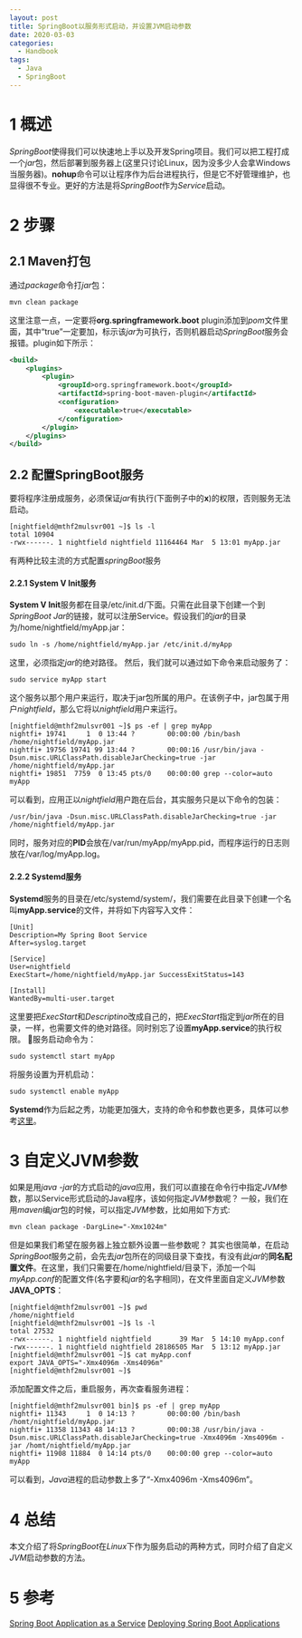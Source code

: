 ```yaml
---
layout: post
title: SpringBoot以服务形式启动，并设置JVM启动参数
date: 2020-03-03
categories:
  - Handbook
tags:
  - Java
  - SpringBoot
---
```


# 1 概述

*SpringBoot*使得我们可以快速地上手以及开发Spring项目。我们可以把工程打成一个*jar*包，然后部署到服务器上(这里只讨论Linux，因为没多少人会拿Windows当服务器)。**nohup**命令可以让程序作为后台进程执行，但是它不好管理维护，也显得很不专业。更好的方法是将*SpringBoot*作为*Service*启动。

# 2 步骤

## 2.1 Maven打包

通过*package*命令打*jar*包：
~~~
mvn clean package
~~~

这里注意一点，一定要将**org.springframework.boot** plugin添加到*pom*文件里面，其中“<executable>true</executable>”一定要加，标示该*jar*为可执行，否则机器启动*SpringBoot*服务会报错。plugin如下所示：
~~~xml
<build>
    <plugins>
        <plugin>
            <groupId>org.springframework.boot</groupId>
            <artifactId>spring-boot-maven-plugin</artifactId>
            <configuration>
                <executable>true</executable>
            </configuration>
        </plugin>
    </plugins>
</build>
~~~

## 2.2 配置SpringBoot服务

要将程序注册成服务，必须保证*jar*有执行(下面例子中的**x**)的权限，否则服务无法启动。

~~~shell
[nightfield@mthf2mulsvr001 ~]$ ls -l
total 10904
-rwx------. 1 nightfield nightfield 11164464 Mar  5 13:01 myApp.jar
~~~

有两种比较主流的方式配置*springBoot*服务

#### 2.2.1 System V Init服务

**System V Init**服务都在目录/etc/init.d/下面。只需在此目录下创建一个到*SpringBoot Jar*的链接，就可以注册Service。假设我们的*jar*的目录为/home/nightfield/myApp.jar：
~~~shell
sudo ln -s /home/nightfield/myApp.jar /etc/init.d/myApp
~~~

这里，必须指定*jar*的绝对路径。
然后，我们就可以通过如下命令来启动服务了：
~~~shell
sudo service myApp start
~~~

这个服务以那个用户来运行，取决于jar包所属的用户。在该例子中，jar包属于用户*nightfield*，那么它将以*nightfield*用户来运行。
~~~shell
[nightfield@mthf2mulsvr001 ~]$ ps -ef | grep myApp
nightfi+ 19741     1  0 13:44 ?        00:00:00 /bin/bash /home/nightfield/myApp.jar
nightfi+ 19756 19741 99 13:44 ?        00:00:16 /usr/bin/java -Dsun.misc.URLClassPath.disableJarChecking=true -jar /home/nightfield/myApp.jar
nightfi+ 19851  7759  0 13:45 pts/0    00:00:00 grep --color=auto myApp
~~~

可以看到，应用正以*nightfield*用户跑在后台，其实服务只是以下命令的包装：
~~~shell
/usr/bin/java -Dsun.misc.URLClassPath.disableJarChecking=true -jar /home/nightfield/myApp.jar
~~~

同时，服务对应的**PID**会放在/var/run/myApp/myApp.pid，而程序运行的日志则放在/var/log/myApp.log。

#### 2.2.2 Systemd服务

**Systemd**服务的目录在/etc/systemd/system/，我们需要在此目录下创建一个名叫**myApp.service**的文件，并将如下内容写入文件：
~~~
[Unit]
Description=My Spring Boot Service
After=syslog.target
 
[Service]
User=nightfield
ExecStart=/home/nightfield/myApp.jar SuccessExitStatus=143 
 
[Install] 
WantedBy=multi-user.target
~~~

这里要把*ExecStart*和*Descriptino*改成自己的，把*ExecStart*指定到*jar*所在的目录，一样，也需要文件的绝对路径。同时别忘了设置**myApp.service**的执行权限。
服务启动命令为：
~~~shell
sudo systemctl start myApp
~~~

将服务设置为开机启动：
~~~shell
sudo systemctl enable myApp
~~~

**Systemd**作为后起之秀，功能更加强大，支持的命令和参数也更多，具体可以参考[这里](https://www.freedesktop.org/software/systemd/man/systemd.service.html)。

# 3 自定义JVM参数

如果是用*java -jar*的方式启动的*java*应用，我们可以直接在命令行中指定*JVM*参数，那以Service形式启动的Java程序，该如何指定*JVM*参数呢？
一般，我们在用*maven*编*jar*包的时候，可以指定*JVM*参数，比如用如下方式:
~~~shell
mvn clean package -DargLine="-Xmx1024m" 
~~~

但是如果我们希望在服务器上独立额外设置一些参数呢？
其实也很简单，在启动*SpringBoot*服务之前，会先去*jar*包所在的同级目录下查找，有没有此*jar*的**同名配置文件**。在这里，我们只需要在/home/nightfield/目录下，添加一个叫*myApp.conf*的配置文件(名字要和*jar*的名字相同)，在文件里面自定义*JVM*参数**JAVA_OPTS**：
~~~shell
[nightfield@mthf2mulsvr001 ~]$ pwd
/home/nightfield
[nightfield@mthf2mulsvr001 ~]$ ls -l
total 27532
-rwx------. 1 nightfield nightfield       39 Mar  5 14:10 myApp.conf
-rwx------. 1 nightfield nightfield 28186505 Mar  5 13:12 myApp.jar
[nightfield@mthf2mulsvr001 ~]$ cat myApp.conf 
export JAVA_OPTS="-Xmx4096m -Xms4096m"
[nightfield@mthf2mulsvr001 ~]$ 
~~~

添加配置文件之后，重启服务，再次查看服务进程：
~~~shell
[nightfield@mthf2mulsvr001 bin]$ ps -ef | grep myApp
nightfi+ 11343     1  0 14:13 ?        00:00:00 /bin/bash /homt/nightfield/myApp.jar
nightfi+ 11358 11343 48 14:13 ?        00:00:38 /usr/bin/java -Dsun.misc.URLClassPath.disableJarChecking=true -Xmx4096m -Xms4096m -jar /homt/nightfield/myApp.jar
nightfi+ 11908 11884  0 14:14 pts/0    00:00:00 grep --color=auto myApp
~~~

可以看到，*Java*进程的启动参数上多了“-Xmx4096m -Xms4096m”。

# 4 总结

本文介绍了将*SpringBoot*在*Linux*下作为服务启动的两种方式，同时介绍了自定义*JVM*启动参数的方法。

# 5 参考

[Spring Boot Application as a Service](https://www.baeldung.com/spring-boot-app-as-a-service) 
[Deploying Spring Boot Applications](https://docs.spring.io/spring-boot/docs/current/reference/html/deployment.html#deployment-install)